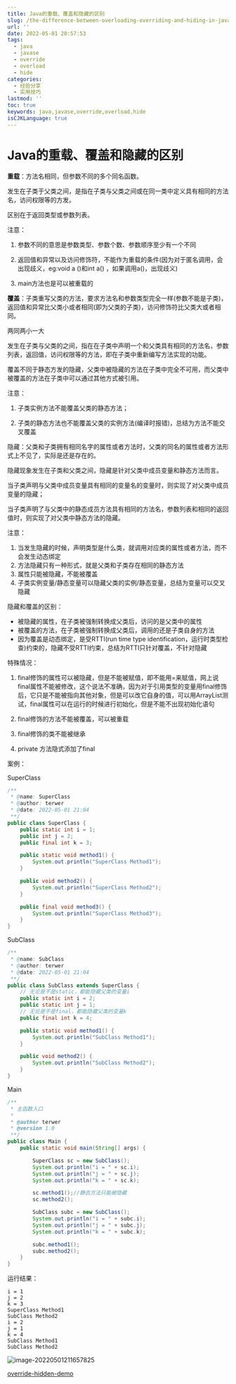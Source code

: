 ```yaml
---
title: Java的重载、覆盖和隐藏的区别
slug: /the-difference-between-overloading-overriding-and-hiding-in-java.html
url: ''
date: 2022-05-01 20:57:53
tags:
  - java
  - javase
  - override
  - overload
  - hide
categories:
  - 经验分享
  - 实用技巧
lastmod: ''
toc: true
keywords: java,javase,override,overload,hide
isCJKLanguage: true
---
```

# Java的重载、覆盖和隐藏的区别

**重载**：方法名相同，但参数不同的多个同名函数。

发生在子类于父类之间，是指在子类与父类之间或在同一类中定义具有相同的方法名，访问权限等的方发。

区别在于返回类型或参数列表。

注意：

1. 参数不同的意思是参数类型、参数个数、参数顺序至少有一个不同

2. 返回值和异常以及访问修饰符，不能作为重载的条件(因为对于匿名调用，会出现歧义，eg:void a ()和int a() ，如果调用a()，出现歧义)

3. main方法也是可以被重载的



**覆盖**：子类重写父类的方法，要求方法名和参数类型完全一样(参数不能是子类)，返回值和异常比父类小或者相同(即为父类的子类)，访问修饰符比父类大或者相同。

两同两小一大


发生在子类与父类的之间，指在在子类中声明一个和父类具有相同的方法名，参数列表，返回值，访问权限等的方法，即在子类中重新编写方法实现的功能。

覆盖不同于静态方发的隐藏，父类中被隐藏的方法在子类中完全不可用，而父类中被覆盖的方法在子类中可以通过其他方式被引用。

注意：

1. 子类实例方法不能覆盖父类的静态方法；

2. 子类的静态方法也不能覆盖父类的实例方法(编译时报错)，总结为方法不能交叉覆盖



隐藏：父类和子类拥有相同名字的属性或者方法时，父类的同名的属性或者方法形式上不见了，实际是还是存在的。


隐藏现象发生在子类和父类之间，隐藏是针对父类中成员变量和静态方法而言。

当子类声明与父类中成员变量具有相同的变量名的变量时，则实现了对父类中成员变量的隐藏；

当子类声明了与父类中的静态成员方法具有相同的方法名，参数列表和相同的返回值时，则实现了对父类中静态方法的隐藏。

注意：

1. 当发生隐藏的时候，声明类型是什么类，就调用对应类的属性或者方法，而不会发生动态绑定
2.  方法隐藏只有一种形式，就是父类和子类存在相同的静态方法
3.  属性只能被隐藏，不能被覆盖
4. 子类实例变量/静态变量可以隐藏父类的实例/静态变量，总结为变量可以交叉隐藏



隐藏和覆盖的区别：

- 被隐藏的属性，在子类被强制转换成父类后，访问的是父类中的属性
- 被覆盖的方法，在子类被强制转换成父类后，调用的还是子类自身的方法
- 因为覆盖是动态绑定，是受RTTI(run time type identification，运行时类型检查)约束的，隐藏不受RTTI约束，总结为RTTI只针对覆盖，不针对隐藏



特殊情况：

1. final修饰的属性可以被隐藏，但是不能被赋值，即不能用=来赋值，网上说final属性不能被修改，这个说法不准确，因为对于引用类型的变量用final修饰后，它只是不能被指向其他对象，但是可以改它自身的值，可以用ArrayList测试，final属性可以在运行的时候进行初始化，但是不能不出现初始化语句

2. final修饰的方法不能被覆盖，可以被重载

3. final修饰的类不能被继承

4. private 方法隐式添加了final



案例：

SuperClass

```java
/**
 * @name: SuperClass
 * @author: terwer
 * @date: 2022-05-01 21:04
 **/
public class SuperClass {
    public static int i = 1;
    public int j = 2;
    public final int k = 3;

    public static void method1() {
        System.out.println("SuperClass Method1");
    }

    public void method2() {
        System.out.println("SuperClass Method2");
    }

    public final void method3() {
        System.out.println("SuperClass Method3");
    }
}
```

SubClass

```java
/**
 * @name: SubClass
 * @author: terwer
 * @date: 2022-05-01 21:04
 **/
public class SubClass extends SuperClass {
    // 无论是不是static，都能隐藏父类的变量i
    public static int i = 2;
    public static int j = 1;
    // 无论是不是final，都能隐藏父类的变量k
    public final int k = 4;

    public static void method1() {
        System.out.println("SubClass Method1");
    }

    public void method2() {
        System.out.println("SubClass Method2");
    }
}
```

Main

```java
/**
 * 主函数入口
 *
 * @author terwer
 * @version 1.0
 **/
public class Main {
    public static void main(String[] args) {

        SuperClass sc = new SubClass();
        System.out.println("i = " + sc.i);
        System.out.println("j = " + sc.j);
        System.out.println("k = " + sc.k);

        sc.method1();//静态方法只能被隐藏
        sc.method2();

        SubClass subc = new SubClass();
        System.out.println("i = " + subc.i);
        System.out.println("j = " + subc.j);
        System.out.println("k = " + subc.k);

        subc.method1();
        subc.method2();
    }
}
```

运行结果：

```
i = 1
j = 2
k = 3
SuperClass Method1
SubClass Method2
i = 2
j = 1
k = 4
SubClass Method1
SubClass Method2
```

![image-20220501211657825](https://img1.terwer.space/image-20220501211657825.png)

[override-hidden-demo](https://github.com/terwer/senior-java-engineer-road/tree/master/p7-skill/javase/ssyjavase/lesson23/override-hidden-demo/src/main/java/com/terwergreen)